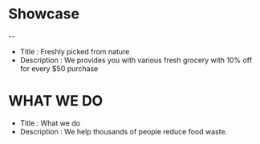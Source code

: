 # Showcase

--

- Title : Freshly picked from nature
- Description : We provides you with various fresh grocery with 10% off for every
  $50 purchase

# WHAT WE DO

- Title : What we do
- Description : We help thousands of people reduce food waste.
